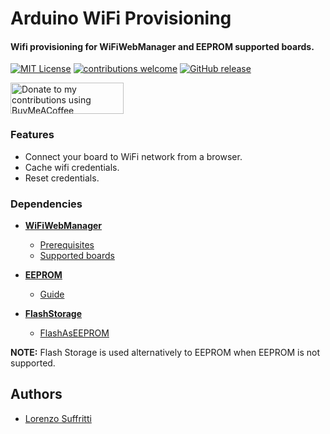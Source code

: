 
# Arduino WiFi Provisioning

#### Wifi provisioning for WiFiWebManager and EEPROM supported boards.


[![MIT License](https://img.shields.io/badge/License-MIT-green.svg)](https://choosealicense.com/licenses/mit/) 
[![contributions welcome](https://img.shields.io/badge/contributions-welcome-brightgreen.svg?style=flat)](#Contributing)
[![GitHub release](https://img.shields.io/badge/release-v0.2.0-orange)](https://github.com/Suffro/InoWifiProvisioning/releases)

<a href="https://www.buymeacoffee.com/suffro" title="Donate to my contributions using BuyMeACoffee"><img src="https://cdn.buymeacoffee.com/buttons/v2/default-yellow.png" alt="Donate to my contributions using BuyMeACoffee" style="height: 50px !important;width: 181px !important;" ></a>

### Features

- Connect your board to WiFi network from a browser.
- Cache wifi credentials.
- Reset credentials.


### Dependencies

- [**WiFiWebManager**](https://github.com/khoih-prog/WiFiWebServer)
    - [Prerequisites](https://github.com/khoih-prog/WiFiWebServer/blob/master/README.md#prerequisites)
    - [Supported boards](https://github.com/khoih-prog/WiFiWebServer/blob/master/README.md#currently-supported-boards)

- [**EEPROM**](https://docs.arduino.cc/learn/built-in-libraries/eeprom)
    - [Guide](https://docs.arduino.cc/learn/programming/eeprom-guide)

- [**FlashStorage**](https://github.com/cmaglie/FlashStorage)
    - [FlashAsEEPROM](https://github.com/cmaglie/FlashStorage/blob/master/src/FlashAsEEPROM.h)
    
**NOTE:** Flash Storage is used alternatively to EEPROM when EEPROM is not supported.


## Authors

- [Lorenzo Suffritti](https://github.com/Suffro)
